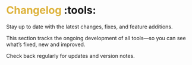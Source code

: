 # **<span style="color:rgb(221, 178, 59);">Changelog</span>** :tools:

Stay up to date with the latest changes, fixes, and feature additions. 

This section tracks the ongoing development of all tools—so you can see what’s fixed, new and improved.

Check back regularly for updates and version notes.

